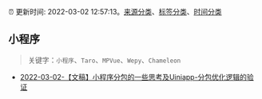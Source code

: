 :alarm_clock: 更新时间: 2022-03-02 12:57:13。[来源分类](../README.md)、[标签分类](../TAGS.md)、[时间分类](../TIMELINE.md)

## 小程序


> 关键字：`小程序`、`Taro`、`MPVue`、`Wepy`、`Chameleon`



- [2022-03-02-【文稿】小程序分包的一些思考及Uiniapp-分包优化逻辑的验证](https://toutiao.io/k/6c8b7rs) 